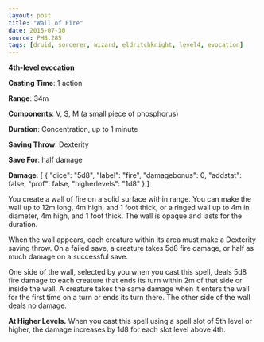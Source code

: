 ```yaml
---
layout: post
title: "Wall of Fire"
date: 2015-07-30
source: PHB.285
tags: [druid, sorcerer, wizard, eldritchknight, level4, evocation]
---
```


**4th-level evocation**

**Casting Time**: 1 action

**Range**: 34m

**Components**: V, S, M (a small piece of phosphorus)

**Duration**: Concentration, up to 1 minute

**Saving Throw**: Dexterity

**Save For**: half damage

**Damage**: [ { "dice": "5d8", "label": "fire", "damagebonus": 0, "addstat": false, "prof": false, "higherlevels": "1d8" } ]

You create a wall of fire on a solid surface within range. You can make the wall up to 12m long, 4m high, and 1 foot thick, or a ringed wall up to 4m in diameter, 4m high, and 1 foot thick. The wall is opaque and lasts for the duration.

When the wall appears, each creature within its area must make a Dexterity saving throw. On a failed save, a creature takes 5d8 fire damage, or half as much damage on a successful save.

One side of the wall, selected by you when you cast this spell, deals 5d8 fire damage to each creature that ends its turn within 2m of that side or inside the wall. A creature takes the same damage when it enters the wall for the first time on a turn or ends its turn there. The other side of the wall deals no damage.

**At Higher Levels.** When you cast this spell using a spell slot of 5th level or higher, the damage increases by 1d8 for each slot level above 4th.
